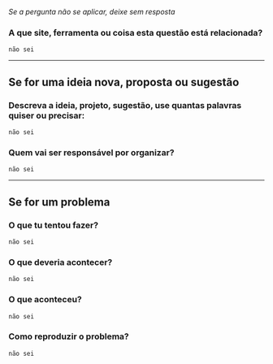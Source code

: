 <!-- Tente editar somente as ocorrências de "não sei" -->

*Se a pergunta não se aplicar, deixe sem resposta*

### A que site, ferramenta ou coisa esta questão está relacionada?

    não sei

---

## Se for uma ideia nova, proposta ou sugestão

### Descreva a ideia, projeto, sugestão, use quantas palavras quiser ou precisar:

    não sei

### Quem vai ser responsável por organizar?

    não sei

---

## Se for um problema

### O que tu tentou fazer?

    não sei

### O que deveria acontecer?

    não sei

### O que aconteceu?

    não sei

### Como reproduzir o problema?

    não sei
